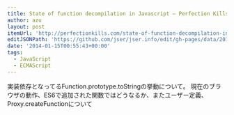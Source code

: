```yaml
---
title: State of function decompilation in Javascript — Perfection Kills
author: azu
layout: post
itemUrl: 'http://perfectionkills.com/state-of-function-decompilation-in-javascript/'
editJSONPath: 'https://github.com/jser/jser.info/edit/gh-pages/data/2014/01/index.json'
date: '2014-01-15T00:55:43+00:00'
tags:
  - JavaScript
  - ECMAScript
---
```

実装依存となってるFunction.prototype.toStringの挙動について。
現在のブラウザの動作、ES6で追加された関数ではどうなるか、またユーザー定義、Proxy.createFunctionについて
